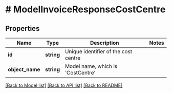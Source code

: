 # # ModelInvoiceResponseCostCentre

## Properties

Name | Type | Description | Notes
------------ | ------------- | ------------- | -------------
**id** | **string** | Unique identifier of the cost centre |
**object_name** | **string** | Model name, which is &#39;CostCentre&#39; |

[[Back to Model list]](../../README.md#models) [[Back to API list]](../../README.md#endpoints) [[Back to README]](../../README.md)
